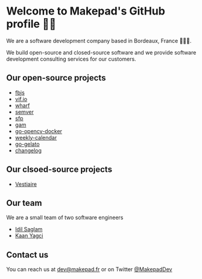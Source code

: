 # Welcome to Makepad's GitHub profile 👋🏼

We are a software development company based in Bordeaux, France 🍷🇫🇷. 

We build open-source and closed-source software and we provide software development consulting services for our customers.

## Our open-source projects

- [fbjs](https://github.com/Makepad-fr/fbjs)
- [vif.io](https://github.com/Makepadf-fr/vif.io)
- [wharf](https://github.com/Makepad-fr/wharf)
- [semver](https://github.com/Makepad-fr/semver)
- [sfp](https://github.com/Makepad-fr/sfp)
- [gam](https://github.com/Makepad-fr/gam)
- [go-opencv-docker](https://github.com/Makepad-fr/go-opencv-docker)
- [weekly-calendar](https://github.com/Makepad-fr/weekly-calendar)
- [go-gelato](https://github.com/Makepad-fr/go-gelato)
- [changelog](https://github.com/Makepad-fr/changelog)

## Our clsoed-source projects

- [Vestiaire](https://vestiaire.io)

## Our team

We are a small team of two software engineers

- [Idil Saglam](https://linkedin.com/in/idilsaglam)
- [Kaan Yagci](https://linkedin.com/in/kaanyagci)

## Contact us

You can reach us at dev@makepad.fr or on Twitter [@MakepadDev](https://x.com/Makepaddev)



<!--

**Here are some ideas to get you started:**

🙋‍♀️ A short introduction - what is your organization all about?
🌈 Contribution guidelines - how can the community get involved?
👩‍💻 Useful resources - where can the community find your docs? Is there anything else the community should know?
🍿 Fun facts - what does your team eat for breakfast?
🧙 Remember, you can do mighty things with the power of [Markdown](https://docs.github.com/github/writing-on-github/getting-started-with-writing-and-formatting-on-github/basic-writing-and-formatting-syntax)
-->

